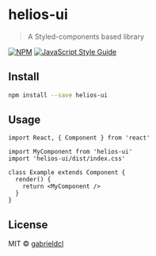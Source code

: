 # helios-ui

> A Styled-components based library

[![NPM](https://img.shields.io/npm/v/helios-ui.svg)](https://www.npmjs.com/package/helios-ui) [![JavaScript Style Guide](https://img.shields.io/badge/code_style-standard-brightgreen.svg)](https://standardjs.com)

## Install

```bash
npm install --save helios-ui
```

## Usage

```tsx
import React, { Component } from 'react'

import MyComponent from 'helios-ui'
import 'helios-ui/dist/index.css'

class Example extends Component {
  render() {
    return <MyComponent />
  }
}
```

## License

MIT © [gabrieldcl](https://github.com/gabrieldcl)
